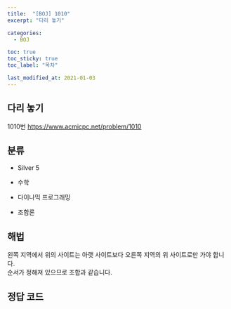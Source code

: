 ```yaml
---
title:  "[BOJ] 1010"
excerpt: "다리 놓기"

categories:
  - BOJ

toc: true
toc_sticky: true
toc_label: "목차"

last_modified_at: 2021-01-03
---
```


## 다리 놓기

1010번 <https://www.acmicpc.net/problem/1010>

## 분류
* Silver 5

* 수학
* 다이나믹 프로그래밍
* 조합론

## 해법
왼쪽 지역에서 위의 사이트는 아랫 사이트보다 오른쪽 지역의 위 사이트로만 가야 합니다.<br>
순서가 정해져 있으므로 조합과 같습니다.

## 정답 코드
<script src="https://gist.github.com/Geniemo/3cf5a70ae1baeb4c341ac5c1f1e65c94.js"></script>